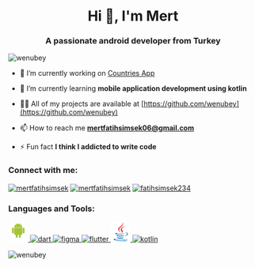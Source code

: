 <h1 align="center">Hi 👋, I'm Mert</h1>
<h3 align="center">A passionate android developer from Turkey</h3>

<p align="left"> <img src="https://komarev.com/ghpvc/?username=wenubey&label=Profile%20views&color=0e75b6&style=flat" alt="wenubey" /> </p>

- 🔭 I’m currently working on [Countries App](https://github.com/wenubey/CountriesApp)

- 🌱 I’m currently learning **mobile application development using kotlin**

- 👨‍💻 All of my projects are available at [https://github.com/wenubey](https://github.com/wenubey)

- 📫 How to reach me **mertfatihsimsek06@gmail.com**

- ⚡ Fun fact **I think I addicted to write code**

<h3 align="left">Connect with me:</h3>
<p align="left">
<a href="https://linkedin.com/in/mertfatihsimsek" target="blank"><img align="center" src="https://raw.githubusercontent.com/rahuldkjain/github-profile-readme-generator/master/src/images/icons/Social/linked-in-alt.svg" alt="mertfatihsimsek" height="30" width="40" /></a>
<a href="https://instagram.com/mertfatihsimsek" target="blank"><img align="center" src="https://raw.githubusercontent.com/rahuldkjain/github-profile-readme-generator/master/src/images/icons/Social/instagram.svg" alt="mertfatihsimsek" height="30" width="40" /></a>
<a href="https://www.hackerrank.com/fatihsimsek234" target="blank"><img align="center" src="https://raw.githubusercontent.com/rahuldkjain/github-profile-readme-generator/master/src/images/icons/Social/hackerrank.svg" alt="fatihsimsek234" height="30" width="40" /></a>
</p>

<h3 align="left">Languages and Tools:</h3>
<p align="left"> <a href="https://developer.android.com" target="_blank" rel="noreferrer"> <img src="https://raw.githubusercontent.com/devicons/devicon/master/icons/android/android-original-wordmark.svg" alt="android" width="40" height="40"/> </a> <a href="https://dart.dev" target="_blank" rel="noreferrer"> <img src="https://www.vectorlogo.zone/logos/dartlang/dartlang-icon.svg" alt="dart" width="40" height="40"/> </a> <a href="https://www.figma.com/" target="_blank" rel="noreferrer"> <img src="https://www.vectorlogo.zone/logos/figma/figma-icon.svg" alt="figma" width="40" height="40"/> </a> <a href="https://flutter.dev" target="_blank" rel="noreferrer"> <img src="https://www.vectorlogo.zone/logos/flutterio/flutterio-icon.svg" alt="flutter" width="40" height="40"/> </a> <a href="https://www.java.com" target="_blank" rel="noreferrer"> <img src="https://raw.githubusercontent.com/devicons/devicon/master/icons/java/java-original.svg" alt="java" width="40" height="40"/> </a> <a href="https://kotlinlang.org" target="_blank" rel="noreferrer"> <img src="https://www.vectorlogo.zone/logos/kotlinlang/kotlinlang-icon.svg" alt="kotlin" width="40" height="40"/> </a> </p>

<p><img align="center" src="https://github-readme-stats.vercel.app/api/top-langs?username=wenubey&show_icons=true&locale=en&layout=compact" alt="wenubey" /></p>

